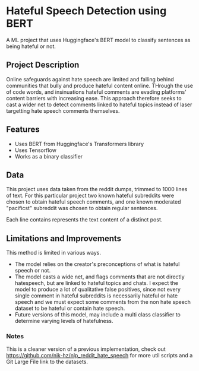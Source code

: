 # Hateful Speech Detection using BERT

A ML project that uses Huggingface's BERT model to classify sentences as being hateful or not.

## Project Description

Online safeguards against hate speech are limited and falling behind communities that bully and produce hateful content online. THrough the use of code words, and insinuations hateful comments are evading platforms' content barriers with increasing ease. This approach therefore seeks to cast a wider net to detect comments linked to hateful topics instead of laser targetting hate speech comments themselves.

## Features
- Uses BERT from Huggingface's Transformers library
- Uses Tensorflow
- Works as a binary classifier

## Data

This project uses data taken from the reddit dumps, trimmed to 1000 lines of text. For this particular project two known hateful subreddits were chosen to obtain hateful speech comments, and one known moderated "pacificst" subreddit was chosen to obtain regular sentences.

Each line contains represents the text content of a distinct post.

## Limitations and Improvements

This method is limited in various ways.
- The model relies on the creator's preconceptions of what is hateful speech or not.
- The model casts a wide net, and flags comments that are not directly hatespeech, but are linked to hateful topics and chats. I expect the model to produce a lot of qualitative false positives, since not every single comment in hateful subreddits is necessarily hateful or hate speech and we must expect some comments from the non hate speech dataset to be hateful or contain hate speech.
- Future versions of this model, may include a multi class classifier to determine varying levels of hatefulness.

### Notes

This is a cleaner version of a previous implementation, check out https://github.com/nik-hz/nlp_reddit_hate_speech for more util scripts and a Git Large File link to the datasets.
